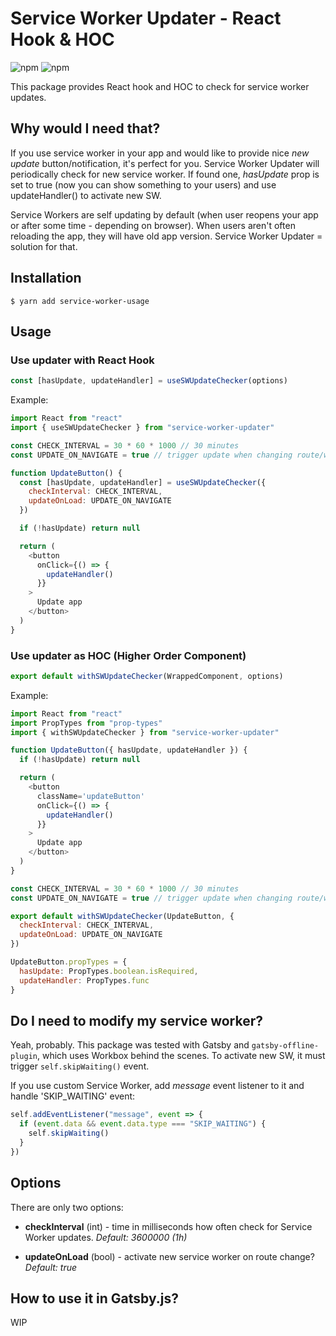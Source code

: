 # Service Worker Updater - React Hook & HOC

![npm](https://img.shields.io/npm/v/service-worker-updater) ![npm](https://img.shields.io/npm/dm/service-worker-updater)

This package provides React hook and HOC to check for service worker updates.

## Why would I need that?

If you use service worker in your app and would like to provide nice _new update_ button/notification, it's perfect for you. Service Worker Updater will periodically check for new service worker. If found one, _hasUpdate_ prop is set to true (now you can show something to your users) and use updateHandler() to activate new SW.

Service Workers are self updating by default (when user reopens your app or after some time - depending on browser). When users aren't often reloading the app, they will have old app version. Service Worker Updater = solution for that.

## Installation

```
$ yarn add service-worker-usage
```

## Usage

### Use updater with React Hook

```js
const [hasUpdate, updateHandler] = useSWUpdateChecker(options)
```

Example:

```js
import React from "react"
import { useSWUpdateChecker } from "service-worker-updater"

const CHECK_INTERVAL = 30 * 60 * 1000 // 30 minutes
const UPDATE_ON_NAVIGATE = true // trigger update when changing route/window.location

function UpdateButton() {
  const [hasUpdate, updateHandler] = useSWUpdateChecker({
    checkInterval: CHECK_INTERVAL,
    updateOnLoad: UPDATE_ON_NAVIGATE
  })

  if (!hasUpdate) return null

  return (
    <button
      onClick={() => {
        updateHandler()
      }}
    >
      Update app
    </button>
  )
}
```

### Use updater as HOC (Higher Order Component)

```js
export default withSWUpdateChecker(WrappedComponent, options)
```

Example:

```js
import React from "react"
import PropTypes from "prop-types"
import { withSWUpdateChecker } from "service-worker-updater"

function UpdateButton({ hasUpdate, updateHandler }) {
  if (!hasUpdate) return null

  return (
    <button
      className='updateButton'
      onClick={() => {
        updateHandler()
      }}
    >
      Update app
    </button>
  )
}

const CHECK_INTERVAL = 30 * 60 * 1000 // 30 minutes
const UPDATE_ON_NAVIGATE = true // trigger update when changing route/window.location

export default withSWUpdateChecker(UpdateButton, {
  checkInterval: CHECK_INTERVAL,
  updateOnLoad: UPDATE_ON_NAVIGATE
})

UpdateButton.propTypes = {
  hasUpdate: PropTypes.boolean.isRequired,
  updateHandler: PropTypes.func
}
```

## Do I need to modify my service worker?

Yeah, probably. This package was tested with Gatsby and `gatsby-offline-plugin`, which uses Workbox behind the scenes. To activate new SW, it must trigger `self.skipWaiting()` event.

If you use custom Service Worker, add _message_ event listener to it and handle 'SKIP_WAITING' event:

```js
self.addEventListener("message", event => {
  if (event.data && event.data.type === "SKIP_WAITING") {
    self.skipWaiting()
  }
})
```

## Options

There are only two options:

- **checkInterval** (int) - time in milliseconds how often check for Service Worker updates. _Default: 3600000 (1h)_

- **updateOnLoad** (bool) - activate new service worker on route change? _Default: true_

## How to use it in Gatsby.js?

WIP

